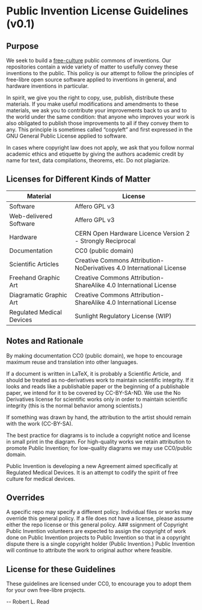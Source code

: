 # Public Invention License Guidelines (v0.1)

## Purpose

We seek to build a [free-culture](https://en.wikipedia.org/wiki/Free-culture_movement) public commons of inventions. 
Our repositories contain a wide variety of matter to usefully convey these inventions to the public. 
This policy is our attempt to follow the principles of free-libre open source software applied to inventions in general, and hardware inventions in particular.

In spirit, we give you the right to copy, use, publish, distribute these materials. 
If you make useful modifications and amendments to these materials, we ask you to contribute your improvements back to us and to the world under the same condition: that anyone who improves your work is also obligated to publish those improvements to all if they convey them to any. This principle is sometimes called “copyleft” and first expressed in the GNU General Public License applied to software.

In cases where copyright law does not apply, we ask that you follow normal academic ethics and etiquette by giving the authors academic credit by name for text, data compilations, theorems, etc. Do not plagiarize. 

## Licenses for Different Kinds of Matter

Material | License
------------ | -------------
Software | Affero GPL v3
Web-delivered Software | Affero GPL v3
Hardware | CERN Open Hardware Licence Version 2 - Strongly Reciprocal
Documentation | CC0 (public domain) 
Scientific Articles | Creative Commons Attribution-NoDerivatives 4.0 International License
Freehand Graphic Art | Creative Commons Attribution-ShareAlike 4.0 International License
Diagramatic Graphic Art | Creative Commons Attribution-ShareAlike 4.0 International License
Regulated Medical Devices | Sunlight Regulatory License (WIP)


## Notes and Rationale
By making documentation CC0 (public domain), we hope to encourage maximum reuse and translation into other languages.

If a document is written in LaTeX, it is probably a Scientific Article, and should be treated as no-derivatives work to maintain scientific integrity. If it looks and reads like a publishable paper or the beginning of a publishable paper, we intend for it to be covered by CC-BY-SA-ND. We use the No Derivatives license for scientific works only in order to maintain scientific integrity (this is the normal behavior among scientists.)

If something was drawn by hand, the attribution to the artist should remain with the work (CC-BY-SA).

The best practice for diagrams is to include a copyright notice and license in small print in the diagram. For high-quality works we retain attribution to promote Public Invention; for low-quality diagrams we may use CC0/public domain.

Public Invention is developing a new Agreement aimed specifically at Regulated Medical Devices. It is an attempt to codify the spirit of free culture for medical devices.

## Overrides

A specific repo may specify a different policy. Individual files or works may override this general policy. If a file does not have a license, please assume either the repo license or this general policy.
A## ssignment of Copyright
Public Invention volunteers are expected to assign the copyright of work done on Public Invention projects to Public Invention so that in a copyright dispute there is a single copyright holder (Public Invention.) Public Invention will continue to attribute the work to original author where feasible.

## License for these Guidelines

These guidelines are licensed under CC0, to encourage you to adopt them for your own free-libre projects.


-- Robert L. Read

